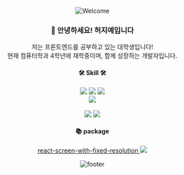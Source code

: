 <div align="center">

![Welcome](https://capsule-render.vercel.app/api?type=waving&color=gradient&height=300&section=header&text=HeoJiye&fontSize=64&animation=twinkling&fontAlignY=35&desc=Thank%20you%20for%20visiting!&descAlignY=52&descAlign=50)

  <h3>👋 안녕하세요! 허지예입니다</h3>
  <p>
    저는 프론트엔드를 공부하고 있는 대학생입니다!
    <br>
    현재 컴퓨터학과 4학년에 재학중이며, 함께 성장하는 개발자입니다.
  </p>
  <p>
  	<h4>🛠 Skill 🛠</h4>
    <p align="center" display="inline-block">
      <img src="https://img.shields.io/badge/HTML-E34F26?style=for-the-badge&logo=CSS3&logoColor=white">
      <img src="https://img.shields.io/badge/CSS-1572B6?style=for-the-badge&logo=CSS3&logoColor=white">
      <img src="https://img.shields.io/badge/Javascript-F7DF1E?style=for-the-badge&logo=JavaScript&logoColor=black">
      <br>
      <img src="https://img.shields.io/badge/React-161A3B?style=for-the-badge&logo=React&logoColor=61DAFB">
      <br>
      <br>
      <img src="https://img.shields.io/badge/Lua-2C2D72?style=for-the-badge&logo=Lua&logoColor=white">
      <img src="https://img.shields.io/badge/Unity-black?style=for-the-badge&logo=Unity&logoColor=white">
  </p>
   <p>
  	<h4>📚 package</h4>
    <p align="center" display="inline-block">
        <a href="https://www.npmjs.com/package/react-screen-with-fixed-resolution">
          react-screen-with-fixed-resolution
          <img src="https://shields.io/badge/npm-v1.1.0-blue?logo=npm&style=plastic">
        </a>
    </p>
  </p>
  </p>

![footer](https://capsule-render.vercel.app/api?section=footer&type=waving&color=gradient)
</div>
